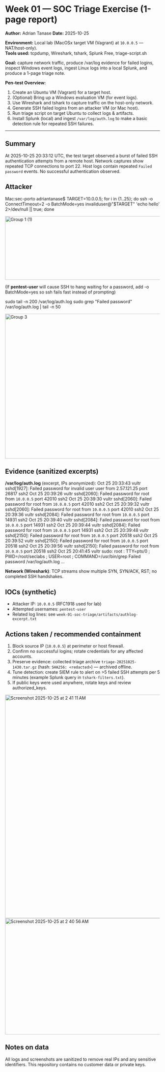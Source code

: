 # Week 01 — SOC Triage Exercise (1-page report)

**Author:** Adrian Tanase
**Date:** 2025-10-25  

**Environment:** Local lab (MacOSx target VM (Vagrant) at `10.0.0.5` — NAT/host-only).  
**Tools used:** tcpdump, Wireshark, tshark, Splunk Free, triage-script.sh

**Goal:** capture network traffic, produce /var/log evidence for failed logins, inspect Windows event logs, ingest Linux logs into a local Splunk, and produce a 1-page triage note.

**Pen-test Overview:**
1. Create an Ubuntu VM (Vagrant) for a target host.
2. (Optional) Bring up a Windows evaluation VM (for event logs).
3. Use Wireshark and tshark to capture traffic on the host-only network.
4. Generate SSH failed logins from an attacker VM (or Mac host).
5. Run triage script on target Ubuntu to collect logs & artifacts.
6. Install Splunk (local) and ingest `/var/log/auth.log` to make a basic detection rule for repeated SSH failures.


---

## Summary
At 2025-10-25 20:33:12 UTC, the test target observed a burst of failed SSH authentication attempts from a remote host. Network captures show repeated TCP connections to port 22. Host logs contain repeated `Failed password` events. No successful authentication observed.

## Attacker
Mac:sec-porto adriantanase$ TARGET=10.0.0.5; for i in {1..25}; do ssh -o ConnectTimeout=2 -o BatchMode=yes invaliduser@"$TARGET" 'echo hello' 2>/dev/null || true; done


<img width="512" height="207" alt="Group 1 (1)" src="https://github.com/user-attachments/assets/1dcba541-4dd7-40f1-bb85-881c6562d175" />

(If **pentest-user** will cause SSH to hang waiting for a password, add -o BatchMode=yes so ssh fails fast instead of prompting)

sudo tail -n 200 /var/log/auth.log
sudo grep "Failed password" /var/log/auth.log | tail -n 50


<img width="796" height="471" alt="Group 3" src="https://github.com/user-attachments/assets/19aefe41-8c9a-44a5-8118-241f90618106" />


## Evidence (sanitized excerpts)
**/var/log/auth.log** (excerpt, IPs anonymized):
Oct 25 20:33:43 vultr sshd[1927]: Failed password for invalid user user from 2.57.121.25 port 26817 ssh2
Oct 25 20:39:26 vultr sshd[2060]: Failed password for root from `10.0.0.5` port 42010 ssh2
Oct 25 20:39:30 vultr sshd[2060]: Failed password for root from `10.0.0.5` port 42010 ssh2
Oct 25 20:39:32 vultr sshd[2060]: Failed password for root from `10.0.0.5` port 42010 ssh2
Oct 25 20:39:36 vultr sshd[2084]: Failed password for root from `10.0.0.5` port 14931 ssh2
Oct 25 20:39:40 vultr sshd[2084]: Failed password for root from `10.0.0.5` port 14931 ssh2
Oct 25 20:39:44 vultr sshd[2084]: Failed password for root from `10.0.0.5` port 14931 ssh2
Oct 25 20:39:48 vultr sshd[2150]: Failed password for root from `10.0.0.5` port 20518 ssh2
Oct 25 20:39:52 vultr sshd[2150]: Failed password for root from `10.0.0.5` port 20518 ssh2
Oct 25 20:39:56 vultr sshd[2150]: Failed password for root from `10.0.0.5` port 20518 ssh2
Oct 25 20:41:45 vultr sudo:     root : TTY=pts/0 ; PWD=/root/seclabs ; USER=root ; COMMAND=/usr/bin/grep Failed password /var/log/auth.log
...

**Network (Wireshark)**: TCP streams show multiple SYN, SYN/ACK, RST; no completed SSH handshakes.

## IOCs (synthetic)
- Attacker IP: `10.0.0.5` (RFC1918 used for lab)  
- Attempted usernames: `pentest-user`
- Related log lines: see `week-01-soc-triage/artifacts/authlog-excerpt.txt`

## Actions taken / recommended containment
1. Block source IP (`10.0.0.5`) at perimeter or host firewall.  
2. Confirm no successful logins; rotate credentials for any affected accounts.  
3. Preserve evidence: collected triage archive `triage-20251025-1430.tar.gz` (hash: `SHA256: <redacted>`) — archived offline.  
4. Tune detection: create SIEM rule to alert on >5 failed SSH attempts per 5 minutes (example Splunk query in `tshark-filters.txt`).  
5. If public keys were used anywhere, rotate keys and review authorized_keys.

<img width="1277" height="726" alt="Screenshot 2025-10-25 at 2 41 11 AM" src="https://github.com/user-attachments/assets/1db57f2f-bfa3-448d-9117-4e5673cb13c9" />

<img width="648" height="378" alt="Screenshot 2025-10-25 at 2 40 56 AM" src="https://github.com/user-attachments/assets/0e52df30-a574-4260-b498-e1c119b2fb3c" />



## Notes on data
All logs and screenshots are sanitized to remove real IPs and any sensitive identifiers. This repository contains no customer data or private keys.
